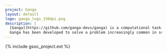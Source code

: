 ```yaml
---
project: Ganga
layout: default
logo: ganga_logo_150dpi.png
description: |
  [Ganga](https://github.com/ganga-devs/ganga) is a computational task-management tool, which allows for the specification, submission, bookkeeping and post-processing of computational tasks on a wide set of distributed resources.
  Ganga has been developed to solve a problem increasingly common in scientific projects, which is that researchers must regularly switch between different processing systems, each with its own command set, to complete their computational tasks. Ganga provides a homogeneous environment for processing data on heterogeneous resources.
---
```


{% include gsoc_project.ext %}

